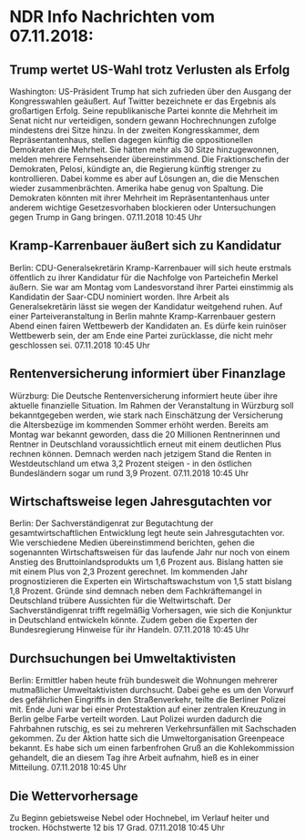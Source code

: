 # NDR Info Nachrichten vom 07.11.2018:


## Trump wertet US-Wahl trotz Verlusten als Erfolg
Washington: US-Präsident Trump hat sich zufrieden über den Ausgang der Kongresswahlen geäußert. Auf Twitter bezeichnete er das Ergebnis als großartigen Erfolg. Seine republikanische Partei konnte die Mehrheit im Senat nicht nur verteidigen, sondern gewann Hochrechnungen zufolge mindestens drei Sitze hinzu. In der zweiten Kongresskammer, dem Repräsentantenhaus, stellen dagegen künftig die oppositionellen Demokraten die Mehrheit. Sie hätten mehr als 30 Sitze hinzugewonnen, melden mehrere Fernsehsender übereinstimmend. Die Fraktionschefin der Demokraten, Pelosi, kündigte an, die Regierung künftig strenger zu kontrollieren. Dabei komme es aber auf Lösungen an, die die Menschen wieder zusammenbrächten. Amerika habe genug von Spaltung. Die Demokraten könnten mit ihrer Mehrheit im Repräsentantenhaus unter anderem wichtige Gesetzesvorhaben blockieren oder Untersuchungen gegen Trump in Gang bringen. 07.11.2018 10:45 Uhr 

## Kramp-Karrenbauer äußert sich zu Kandidatur
Berlin: CDU-Generalsekretärin Kramp-Karrenbauer will sich heute erstmals öffentlich zu ihrer Kandidatur für die Nachfolge von Parteichefin Merkel äußern. Sie war am Montag vom Landesvorstand ihrer Partei einstimmig als Kandidatin der Saar-CDU nominiert worden. Ihre Arbeit als Generalsekretärin lässt sie wegen der Kandidatur weitgehend ruhen. Auf einer Parteiveranstaltung in Berlin mahnte Kramp-Karrenbauer gestern Abend einen fairen Wettbewerb der Kandidaten an. Es dürfe kein ruinöser Wettbewerb sein, der am Ende eine Partei zurücklasse, die nicht mehr geschlossen sei. 07.11.2018 10:45 Uhr 

## Rentenversicherung informiert über Finanzlage
Würzburg: Die Deutsche Rentenversicherung informiert heute über ihre aktuelle finanzielle Situation. Im Rahmen der Veranstaltung in Würzburg soll bekanntgegeben werden, wie stark nach Einschätzung der Versicherung die Altersbezüge im kommenden Sommer erhöht werden. Bereits am Montag war bekannt geworden, dass die 20 Millionen Rentnerinnen und Rentner in Deutschland voraussichtlich erneut mit einem deutlichen Plus rechnen können. Demnach werden nach jetzigem Stand die Renten in Westdeutschland um etwa 3,2 Prozent steigen - in den östlichen Bundesländern sogar um rund 3,9 Prozent. 07.11.2018 10:45 Uhr 

## Wirtschaftsweise legen Jahresgutachten vor
Berlin: Der Sachverständigenrat zur Begutachtung der gesamtwirtschaftlichen Entwicklung legt heute sein Jahresgutachten vor. Wie verschiedene Medien übereinstimmend berichten, gehen die sogenannten Wirtschaftsweisen für das laufende Jahr nur noch von einem Anstieg des Bruttoinlandsprodukts um 1,6 Prozent aus. Bislang hatten sie mit einem Plus von 2,3 Prozent gerechnet. Im kommenden Jahr prognostizieren die Experten ein Wirtschaftswachstum von 1,5 statt bislang 1,8 Prozent. Gründe sind demnach neben dem Fachkräftemangel in Deutschland trübere Aussichten für die Weltwirtschaft. Der Sachverständigenrat trifft regelmäßig Vorhersagen, wie sich die Konjunktur in Deutschland entwickeln könnte. Zudem geben die Experten der Bundesregierung Hinweise für ihr Handeln. 07.11.2018 10:45 Uhr 

## Durchsuchungen bei Umweltaktivisten
Berlin: Ermittler haben heute früh bundesweit die Wohnungen mehrerer mutmaßlicher Umweltaktivisten durchsucht. Dabei gehe es um den Vorwurf des gefährlichen Eingriffs in den Straßenverkehr, teilte die Berliner Polizei mit. Ende Juni war bei einer Protestaktion auf einer zentralen Kreuzung in Berlin gelbe Farbe verteilt worden. Laut Polizei wurden dadurch die Fahrbahnen rutschig, es sei zu mehreren Verkehrsunfällen mit Sachschaden gekommen. Zu der Aktion hatte sich die Umweltorganisation Greenpeace bekannt. Es habe sich um einen farbenfrohen Gruß an die Kohlekommission gehandelt, die an diesem Tag ihre Arbeit aufnahm, hieß es in einer Mitteilung. 07.11.2018 10:45 Uhr 

## Die Wettervorhersage
Zu Beginn gebietsweise Nebel oder Hochnebel, im Verlauf heiter und trocken. Höchstwerte 12 bis 17 Grad. 07.11.2018 10:45 Uhr 
